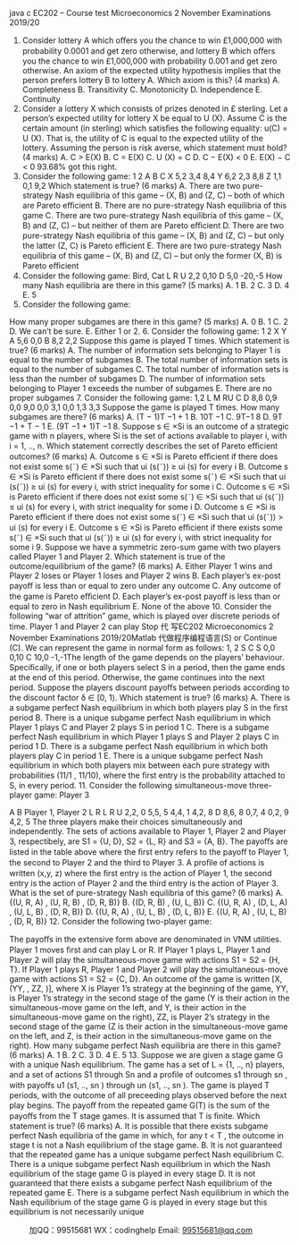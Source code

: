 java c
EC202   –   Course   test 
Microeconomics 2 
November   Examinations   2019/20 
1. Consider   lottery   A   which   oﬀers   you   the   chance   to   win   £1,000,000   with   probability   0.0001
and   get   zero   otherwise,   and   lottery   B   which   oﬀers   you   the   chance   to   win   £1,000,000   with
probability   0.001   and   get   zero   otherwise.   An   axiom   of   the   expected   utility   hypothesis   implies   that   the   person   prefers   lottery   B   to   lottery   A.   Which   axiom   is   this? (4 marks) 
A.      Completeness B.    Transitivity
C.      Monotonicity   D.      Independence   E.      Continuity
2. Consider   a   lottery   X   which   consists   of   prizes   denoted   in   £   sterling.    Let   a   person’s   expected utility   for   lottery   X   be   equal   to   U   (X).   Assume   C   is   the   certain   amount   (in   sterling)   which      satisﬁes   the   following   equality:   u(C) =   U   (X).    That   is,   the   utility   of   C   is   equal   to   the
expected   utility   of the   lottery.    Assuming   the   person   is   risk   averse,   which   statement   must   hold? (4 marks) 
A.    C   > E(X)
B.    C   = E(X)
C.    U   (X)   =   C
D.    C   −   E(X)   < 0
E.      E(X) − C   < 0
93.68%   got   this   right.
3. Consider   the   following   game:
1 2 
A 
B 
C 
X 
5,2 
3,4 
8,4 
Y 
6,2 
2,3 
8,8 
Z 
1,1 
0,1 
9,2 
Which   statement   is   true? (6 marks) 
A.    There   are   two   pure-strategy   Nash   equilibria   of   this   game   –    (X,   B)   and   (Z,   C) –   both   of which   are   Pareto   eﬃcient
B.    There   are   no   pure-strategy   Nash   equilibria   of   this   game
C.    There   are   two   pure-strategy   Nash   equilibria   of   this   game   –    (X,   B)   and   (Z,   C) –   but neither   of them   are   Pareto   eﬃcient
D.    There   are   two   pure-strategy   Nash   equilibria   of   this   game   –    (X,   B)   and   (Z,   C) –   but only   the   latter   (Z,   C)   is   Pareto   eﬃcient
E.    There   are   two   pure-strategy   Nash   equilibria   of   this   game   –    (X,   B)   and   (Z,   C) –   but only   the   former   (X,   B)   is   Pareto   eﬃcient
4. Consider   the   following   game:
Bird, Cat 
L 
R 
U 
2,2 
0,10 
D 
5,0 
-20,-5 
How   many   Nash   equilibria   are   there   in   this   game? (5 marks) A.      1   B.      2   C.      3   D.      4   E.      5
5. Consider   the   following   game:

How   many   proper   subgames   are   there   in   this   game? (5 marks) A.      0   B.      1   C.      2
D.    We   can’t   be   sure.   E.      Either   1   or   2.
6. Consider   the   following   game:
1 2 
X 
Y 
A 
5,6 
0,0 
B 
8,2 
2,2 
Suppose   this   game   is   played   T   times.   Which   statement   is   true? (6 marks) 
A.    The   number   of   information   sets   belonging   to   Player   1   is   equal   to   the   number   of subgames
B.    The   total   number   of   information   sets   is   equal   to   the   number   of   subgames
C.    The   total   number   of   information   sets   is   less   than   the   number   of   subgames
D.    The   number   of   information   sets   belonging   to   Player   1   exceeds   the   number   of   subgames
E.    There   are   no   proper   subgames
7. Consider   the   following   game:
1,2  L  M  RU C D 
8,8 
0,9 
0,0 
9,0 
0,0 
3,1 
0,0 
1,3 
3,3 
Suppose   the   game   is   played   T   times.    How   many   subgames   are   there? (6 marks) 
A.      (T −   1)T −1    + 1
B.      10T −1
C. 9T−1 8
D.    9T −1    + T − 1
E.      (9T −1   + 1)T −1
8. Suppose   s   ∈   ×Si      is   an   outcome   of   a   strategic   game   with   n   players,   where   Si    is   the   set   of   actions   available   to   player   i,   with   i   =   1, ..,   n.   Which   statement   correctly   describes   the   set   of    Pareto   eﬃcient   outcomes? (6 marks) 
A.    Outcome   s ∈ ×Si       is Pareto eﬃcient if   there   does   not   exist   some   s(˜) ∈ ×Si    such   that   ui   (s(˜)) ≥ ui   (s)   for   every   i
B.    Outcome   s ∈ ×Si       is Pareto eﬃcient if   there   does   not   exist   some   s(˜) ∈ ×Si    such   that   ui   (s(˜)) ≥ ui   (s)   for   every   i,   with   strict   inequality   for   some   i
C.    Outcome   s ∈ ×Si       is Pareto eﬃcient if   there   does   not   exist   some   s(˜) ∈ ×Si    such   that   ui   (s(˜)) ≤ ui   (s)   for   every   i,   with   strict   inequality   for   some   i
D.    Outcome   s   ∈   ×Si       is Pareto eﬃcient if   there   does   not   exist   some   s(˜)   ∈   ×Si    such   that   ui   (s(˜))   > ui   (s)   for   every   i
E.    Outcome   s ∈ ×Si      is Pareto eﬃcient if   there   exists   some   s(˜) ∈ ×Si    such   that   ui   (s(˜)) ≥ ui   (s)   for   every   i,   with   strict   inequality   for   some   i
9. Suppose   we   have   a   symmetric   zero-sum   game   with   two   players   called   Player   1   and   Player   2.   Which   statement   is   true   of the   outcome/equilibrium   of the   game? (6 marks) 
A.    Either    Player    1   wins   and   Player   2   loses   or   Player   1   loses   and   Player   2   wins
B.    Each    player’s   ex-post   payoﬀ   is   less   than   or   equal   to   zero   under   any   outcome
C.    Any   outcome   of   the   game   is      Pareto   eﬃcient
D.    Each    player’s   ex-post   payoﬀ   is   less   than   or   equal   to   zero   in   Nash   equilibrium
E.      None   of   the   above
10. Consider   the   following   “war   of   attrition”   game,   which   is   played   over   discrete   periods   of   time.   Player   1   and   Player   2   can   play   Stop   代 写EC202 Microeconomics 2 November Examinations 2019/20Matlab
代做程序编程语言(S)   or   Continue   (C).   We   can   represent   the   game   in normal   form   as   follows:
1, 2            S                   C
S                   0,0            0,10
C                   10,0            -1,-1The   length   of   the   game   depends   on   the   players’   behaviour.   Speciﬁcally,   if   one   or   both   players
select   S   in   a   period,   then   the   game   ends   at   the   end   of this   period.    Otherwise,   the   game   continues   into   the   next   period.   Suppose   the   players   discount   payoﬀs   between   periods
according   to   the   discount   factor   δ   ∈   [0, 1).   Which   statement   is   true? (6 marks) 
A.    There   is   a   subgame   perfect   Nash   equilibrium   in   which   both   players   play   S   in   the   ﬁrst   period
B.    There   is   a   unique   subgame   perfect   Nash   equilibrium   in   which   Player   1   plays   C   and   Player   2   plays   S   in   period   1
C.    There   is   a   subgame   perfect   Nash   equilibrium   in   which   Player   1   plays   S   and   Player   2   plays   C   in   period   1
D.    There   is   a   subgame   perfect   Nash   equilibrium   in   which   both   players   play   C   in   period   1         E.    There   is   a   unique   subgame   perfect   Nash   equilibrium   in   which   both   players   mix   between
each   pure   strategy   with   probabilities (11/1   , 11/10),   where   the ﬁrst   entry   is   the   probability attached   to   S,   in   every   period.
11. Consider   the   following   simultaneous-move   three-player   game:
Player   3

A B 
Player 1, Player 2 
L 
R 
L 
R 
U 
2,2, 0 
5,5, 5 
4,4, 1 
4,2, 8 
D 
8,6, 8 
0,7, 4 
0,2, 9 
4,2, 5 
The   three   players   make   their   choices   simultaneously   and   independently.   The   sets   of   actions available   to   Player   1,   Player   2   and   Player   3,   respectibely,   are   S1    =   {U,   D},   S2    =   {L,   R}   and S3    =   {A,   B}.   The   payoﬀs   are   listed   in   the   table   above   where   the   ﬁrst   entry   refers   to   the
payoﬀ   to   Player   1,   the   second   to   Player   2   and   the   third   to   Player   3.   A   proﬁle   of   actions   is
written   (x,y,   z) where   the   ﬁrst   entry   is   the   action   of   Player   1,   the   second   entry   is   the   action of   Player   2   and   the   third   entry   is   the   action   of   Player   3.   What   is   the   set   of   pure-strategy
Nash   equilibria   of   this   game? (6 marks) 
A.    {(U,   R,   A) , (U,   R,   B) , (D,   R,   B)}
B.    {(D,   R,   B) , (U,   L,   B)}
C.    {(U,   R,   A) , (D,   L,   A) , (U,   L,   B) , (D,   R,   B)}   D.    {(U,   R,   A) , (U,   L,   B) , (D,   L,   B)}
E.    {(U,   R,   A) , (U,   L,   B) , (D,   R,   B)}
12. Consider   the   following   two-player   game:

The   payoﬀs   in   the   extensive   form   above   are   denominated   in   VNM   utilities.    Player   1   moves   ﬁrst   and   can   play   L   or   R.    If   Player   1   plays   L,    Player   1   and   Player   2   will   play   the
simultaneous-move   game   with   actions   S1    = S2    =   {H,   T}.    If   Player      1   plays   R,   Player   1   and       Player   2   will   play   the   simultaneous-move   game   with   actions   S1    = S2    =   {C,   D}.    An   outcome of   the   game   is   written      [X, (YY,   ,   ZZ,   )],   where   X   is   Player   1’s   strategy   at   the   beginning   of
the   game,   YY,    is   Player   1’s   strategy   in   the   second   stage   of the   game   (Y   is   their   action   in   the   simultaneous-move   game   on   the   left,   and   Y,    is   their   action   in   the   simultaneous-move   game   on   the   right),   ZZ,    is   Player   2’s   strategy   in   the   second   stage   of the   game   (Z   is   their   action   in   the   simultaneous-move   game   on   the   left,   and   Z,    is   their   action   in   the   simultaneous-move   game on   the   right).    How   many   subgame   perfect   Nash   equilibria   are   there   in   this   game? (6 marks) A.      1   B.      2   C.      3   D.      4   E.      5
13. Suppose   we   are   given   a   stage   game   G   with   a   unique   Nash   equilibrium.    The   game   has   a   set   of L =   {1, ..,   n}   players,   and   a   set   of   actions   S1    through   Sn      and   a   proﬁle   of   outcomes   s1 through   sn   ,   with   payoﬀs   u1   (s1, ..,   sn   )   through   un   (s1, ..,   sn   ).   The   game   is   played   T   periods,   with   the   outcome   of   all   preceeding   plays   observed   before   the   next   play   begins.   The   payoﬀ         from   the   repeated   game   G(T)   is   the   sum   of the   payoﬀs   from   the   T   stage   games.    It   is assumed   that   T   is   ﬁnite.   Which   statement   is   true? (6 marks) 
A.    It   is      possible   that   there   exists   subgame   perfect   Nash   equilibria   of   the   game   in   which,   for any   t   < T , the outcome in stage t is not a Nash equilibrium of the stage game.
B.    It   is   not   guaranteed   that   the   repeated   game   has   a   unique   subgame   perfect    Nash   equilibrium
C.    There   is   a   unique   subgame   perfect   Nash   equilibrium   in   which   the   Nash   equilibrium   of   the   stage   game   G   is   played   in   every   stage
D.    It   is   not   guaranteed   that   there   exists   a   subgame   perfect      Nash   equilibrium   of   the repeated   game
E.    There   is   a   subgame   perfect   Nash   equilibrium   in   which   the   Nash   equilibrium   of   the   stage game   G   is   played   in   every   stage   but   this   equilibrium   is   not   necessarily   unique



         
加QQ：99515681  WX：codinghelp  Email: 99515681@qq.com

